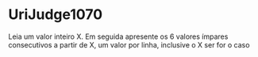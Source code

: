 # UriJudge1070
Leia um valor inteiro X. Em seguida apresente os 6 valores ímpares consecutivos a partir de X, um valor por linha, inclusive o X ser for o caso
